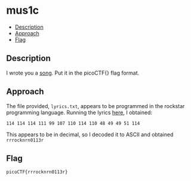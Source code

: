 # mus1c

- [Description](#description)
- [Approach](#approach)
- [Flag](#flag)

## Description

I wrote you a [song](https://jupiter.challenges.picoctf.org/static/c0863a3b0170d6dd176be3a595b4b75e/lyrics.txt). Put it in the picoCTF{} flag format.


## Approach

The file provided, `lyrics.txt`, appears to be programmed in the rockstar programming language. Running the lyrics [here](https://web.archive.org/web/20190522020843/https://codewithrockstar.com/online), I obtained:

```
114 114 114 111 99 107 110 114 110 48 49 49 51 114
```

This appears to be in decimal, so I decoded it to ASCII and obtained `rrrocknrn0113r`

## Flag

`picoCTF{rrrocknrn0113r}`